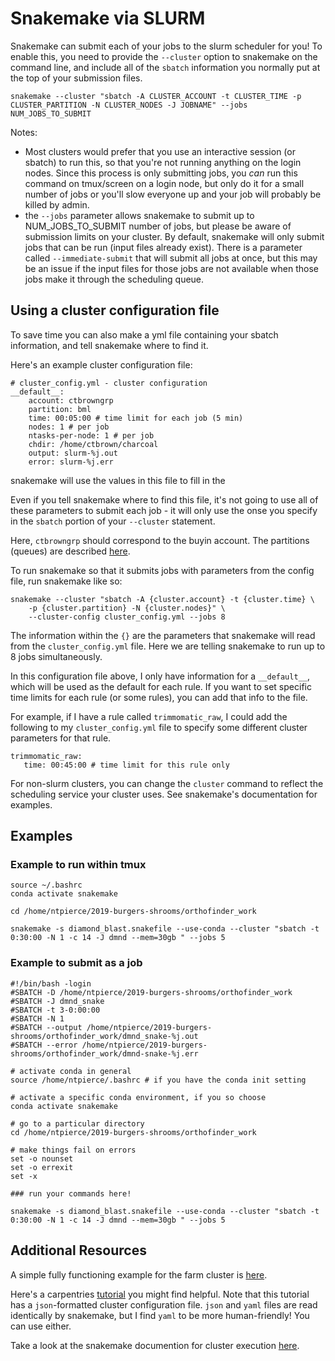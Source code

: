 # Snakemake via SLURM

Snakemake can submit each of your jobs to the slurm scheduler for you! To enable this, you need to provide the `--cluster` option to snakemake on the command line, and include all of the `sbatch` information you normally put at the top of your submission files.


```
snakemake --cluster "sbatch -A CLUSTER_ACCOUNT -t CLUSTER_TIME -p CLUSTER_PARTITION -N CLUSTER_NODES -J JOBNAME" --jobs NUM_JOBS_TO_SUBMIT
```
Notes: 
  - Most clusters would prefer that you use an interactive session (or sbatch) to run this, so that you're not running anything on the login nodes. Since this process is only submitting jobs, you _can_ run this command on tmux/screen on a login node, but only do it for a small number of jobs or you'll slow everyone up and your job will probably be killed by admin.
 - the `--jobs` parameter allows snakemake to submit up to NUM_JOBS_TO_SUBMIT number of jobs, but please be aware of submission limits on your cluster. By default, snakemake will only submit jobs that can be run (input files already exist). There is a parameter called `--immediate-submit` that will submit all jobs at once, but this may be an issue if the input files for those jobs are not available when those jobs make it through the scheduling queue.

## Using a cluster configuration file

To save time you can also make a yml file containing your sbatch information, and tell snakemake where to find it.

Here's an example cluster configuration file:
```
# cluster_config.yml - cluster configuration
__default__:
    account: ctbrowngrp
    partition: bml
    time: 00:05:00 # time limit for each job (5 min)
    nodes: 1 # per job
    ntasks-per-node: 1 # per job
    chdir: /home/ctbrown/charcoal
    output: slurm-%j.out
    error: slurm-%j.err
```

snakemake will use the values in this file to fill in the 

Even if you tell snakemake where to find this file, it's not going to use all of these parameters to submit each job - it will only use the onse you specify in the `sbatch` portion of your `--cluster` statement.

Here, `ctbrowngrp` should correspond to the buyin account. The
partitions (queues) are described
[here](https://github.com/dib-lab/farm-notes/blob/master/partitions.md).

To run snakemake so that it submits jobs with parameters from the
config file, run snakemake like so:

```
snakemake --cluster "sbatch -A {cluster.account} -t {cluster.time} \
    -p {cluster.partition} -N {cluster.nodes}" \
    --cluster-config cluster_config.yml --jobs 8
```

The information within the `{}` are the parameters that snakemake will
read from the `cluster_config.yml` file. Here we are telling snakemake to
run up to 8 jobs simultaneously.

In this configuration file above, I only have information for a
`__default__`, which will be used as the default for each rule. If you
want to set specific time limits for each rule (or some rules), you
can add that info to the file.

For example, if I have a rule called `trimmomatic_raw`, I could add
the following to my `cluster_config.yml` file to specify some
different cluster parameters for that rule.

```
trimmomatic_raw:
   time: 00:45:00 # time limit for this rule only
```

For non-slurm clusters, you can change the `cluster` command to
reflect the scheduling service your cluster uses. See snakemake's
documentation for examples.

## Examples

### Example to run within tmux
```
source ~/.bashrc
conda activate snakemake

cd /home/ntpierce/2019-burgers-shrooms/orthofinder_work

snakemake -s diamond_blast.snakefile --use-conda --cluster "sbatch -t 0:30:00 -N 1 -c 14 -J dmnd --mem=30gb " --jobs 5
```

### Example to submit as a job
```
#!/bin/bash -login
#SBATCH -D /home/ntpierce/2019-burgers-shrooms/orthofinder_work
#SBATCH -J dmnd_snake 
#SBATCH -t 3-0:00:00
#SBATCH -N 1
#SBATCH --output /home/ntpierce/2019-burgers-shrooms/orthofinder_work/dmnd_snake-%j.out
#SBATCH --error /home/ntpierce/2019-burgers-shrooms/orthofinder_work/dmnd-snake-%j.err

# activate conda in general
source /home/ntpierce/.bashrc # if you have the conda init setting

# activate a specific conda environment, if you so choose
conda activate snakemake 

# go to a particular directory
cd /home/ntpierce/2019-burgers-shrooms/orthofinder_work 

# make things fail on errors
set -o nounset
set -o errexit
set -x

### run your commands here!

snakemake -s diamond_blast.snakefile --use-conda --cluster "sbatch -t 0:30:00 -N 1 -c 14 -J dmnd --mem=30gb " --jobs 5
```

## Additional Resources

A simple fully functioning example for the farm cluster is
[here](https://github.com/ctb/2019-snakemake-slurm).

Here's a carpentries
[tutorial](https://hpc-carpentry.github.io/hpc-python/17-cluster/) you
might find helpful. Note that this tutorial has a `json`-formatted
cluster configuration file. `json` and `yaml` files are read
identically by snakemake, but I find `yaml` to be more human-friendly!
You can use either.

Take a look at the snakemake documention for cluster execution [here](https://snakemake.readthedocs.io/en/stable/executable.html#cluster-execution).
